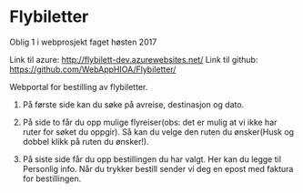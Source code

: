 # Flybiletter
Oblig 1 i webprosjekt faget høsten 2017


Link til azure: http://flybilett-dev.azurewebsites.net/
Link til github: https://github.com/WebAppHIOA/Flybiletter/

Webportal for bestilling av flybiletter.

1. På første side kan du søke på avreise, destinasjon og dato.

2. På side to får du opp mulige flyreiser(obs: det er mulig at vi ikke har ruter for søket du oppgir).
Så kan du velge den ruten du ønsker(Husk og dobbel klikk på ruten du ønsker!).

3. På siste side får du opp bestillingen du har valgt. Her kan du legge til Personlig info.
Når du trykker bestill sender vi deg en epost med faktura for bestillingen.


